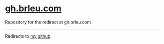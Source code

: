 # [gh.brleu.com](https://gh.brleu.com/)
Repository for the redirect at gh.brleu.com
***
Redirects to [my github](https://github.com/Banakin).